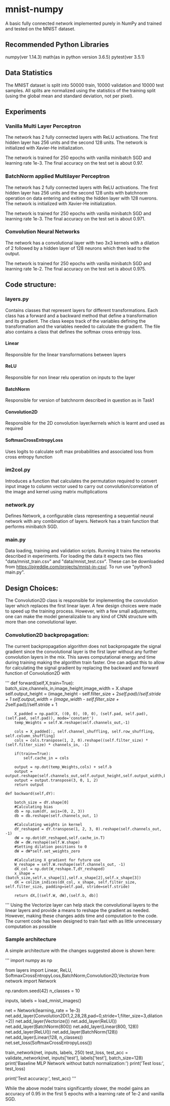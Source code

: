 # mnist-numpy
A basic fully connected network implemented purely in NumPy and trained and tested on the MNIST dataset.

## Recommended Python Libraries
numpy(ver 1.14.3)
math(as in python version 3.6.5)
pytest(ver 3.5.1)

## Data Statistics
The MNIST dataset is split into 50000 train, 10000 validation and 10000 test samples. All splits are normalized using the statistics of the training split (using the global mean and standard deviation, not per pixel).

## Experiments

### Vanilla Multi Layer Perceptron
The network has 2 fully connected layers with ReLU activations. The first hidden layer has 256 units and the second 128 units. The network is initialized with Xavier-He initialization.

The network is trained for 250 epochs with vanilla minibatch SGD and learning rate 1e-3. The final accuracy on the test set is about 0.97.

### BatchNorm applied Multilayer Perceptron
The network has 2 fully connected layers with ReLU activations. The first hidden layer has 256 units and the second 128 units with batchnorm operation on data entering and exiting the hidden layer with 128 nuerons. The network is initialized with Xavier-He initialization.

The network is trained for 250 epochs with vanilla minibatch SGD and learning rate 1e-3. The final accuracy on the test set is about 0.971.

### Convolution Neural Networks
The network has a convolutional layer with two 3x3 kernels with a dilation of 2 followed by a hidden layer of 128 neurons which then lead to the output.

The network is trained for 250 epochs with vanilla minibatch SGD and learning rate 1e-2. The final accuracy on the test set is about 0.975.

## Code structure:
### layers.py
Contains classes that represent layers for different transformations. Each class has a forward and a backward method that define a transformation and its gradient. The class keeps track of the variables defining the transformation and the variables needed to calculate the gradient. The file also contains a class that defines the softmax cross entropy loss.

#### Linear
Responsible for the linear transformations between layers
#### ReLU
Responsible for non linear relu operation on inputs to the layer
#### BatchNorm
Responsible for version of batchnorm described in question as in Task1
#### Convolution2D
Responsible for the 2D convolution layer/kernels which is learnt and used as required 

#### SoftmaxCrossEntropyLoss
Uses logits to calculate soft max probabilities and associated loss from cross entropy function


### im2col.py
Introduces a function that calculates the permutation required to convert input image to column vector used to carry out convolution/correlation of the image and kernel using matrix multiplications

### network.py
Defines Network, a configurable class representing a sequential neural network with any combination of layers. Network has a train function that performs minibatch SGD.

### main.py
Data loading, training and validation scripts. Running it trains the networks described in experiments. For loading the data it expects two files "data/mnist_train.csv" and "data/mnist_test.csv". These can be downloaded from https://pjreddie.com/projects/mnist-in-csv/. To run use "python3 main.py".

## Design Choices:
The Convolution2D class is responsible for implementing the convolution layer which replaces the first linear layer. A few design choices were made to speed up the training process. However, with a few small adjustments, one can make the model generalizable to any kind of CNN structure with more than one convolutional layer. 

### Convolution2D backpropagation:
The current backpropagation algorithm does not backpropagate the signal gradient since the convolutional layer is the first layer without any further convolution layers in the mix. This saves computational energy and time during training making the algorithm train faster. One can adjust this to allow for calculating the signal gradient by replacing the backward and forward function of Convolution2D with

'''
    def forward(self,X,train=True):
        batch_size,channels_in,image_height,image_width = X.shape
        self.output_height = (image_height - self.filter_size + 2*self.pad)//self.stride + 1
        self.output_width = (image_width - self.filter_size + 2*self.pad)//self.stride + 1
        
        X_padded = np.pad(X, ((0, 0), (0, 0), (self.pad, self.pad), (self.pad, self.pad)), mode='constant')
        temp_Weights = self.W.reshape(self.channels_out,-1)

        cols = X_padded[:, self.channel_shuffling, self.row_shuffling, self.column_shuffling]
        cols = cols.transpose(1, 2, 0).reshape((self.filter_size) * (self.filter_size) * channels_in, -1)

        if(train==True):
            self.cache_in = cols

        output = np.dot(temp_Weights,cols) + self.b
        output = output.reshape(self.channels_out,self.output_height,self.output_width,batch_size)
        output = output.transpose(3, 0, 1, 2)
        return output

    def backward(self,dY):
        
        batch_size = dY.shape[0]
        #Calculating bias
        db = np.sum(dY, axis=(0, 2, 3))
        db = db.reshape(self.channels_out, 1)
        
        #Calculating weights in kernel
        dY_reshaped = dY.transpose(1, 2, 3, 0).reshape(self.channels_out, -1)
        dW = np.dot(dY_reshaped,self.cache_in.T)
        dW = dW.reshape(self.W.shape)
        #Setting dilation positions to 0
        dW = dW*self.set_weights_zero

        #Calculating X gradient for future use
        W_reshape = self.W.reshape(self.channels_out, -1)
        dX_col = np.dot(W_reshape.T,dY_reshaped)
        x_shape = (batch_size,self.x_shape[1],self.x_shape[2],self.x_shape[3]) 
        dX = col2im_indices(dX_col, x_shape, self.filter_size, self.filter_size, padding=self.pad, stride=self.stride)
        
        return dX,[(self.W, dW),(self.b, db)]
'''
Using the Vectorize layer can help stack the convolutional layers to the linear layers and provide a means to reshape the gradient as needed. However, making these changes adds time and computation to the code. The current code has been designed to train fast with as little unnecessary computation as possible

### Sample architecture
A simple architecture with the changes suggested above is shown here:

'''
import numpy as np

from layers import Linear, ReLU, SoftmaxCrossEntropyLoss,BatchNorm,Convolution2D,Vectorize
from network import Network

np.random.seed(42)
n_classes = 10

inputs, labels = load_mnist_images()

net = Network(learning_rate = 1e-3)
net.add_layer(Convolution2D(1,2,28,28,pad=0,stride=1,filter_size=3,dilation=2))
net.add_layer(Vectorize())
net.add_layer(ReLU())
net.add_layer(BatchNorm(800))
net.add_layer(Linear(800, 128))
net.add_layer(ReLU())
net.add_layer(BatchNorm(128))
net.add_layer(Linear(128, n_classes))
net.set_loss(SoftmaxCrossEntropyLoss())

train_network(net, inputs, labels, 250)
test_loss, test_acc = validate_network(net, inputs['test'], labels['test'],
                                        batch_size=128)
print('Baseline MLP Network without batch normalization:')
print('Test loss:', test_loss)

print('Test accuracy:', test_acc)
'''

While the above model trains significantly slower, the model gains an accuracy of 0.95 in the first 5 epochs with a learning rate of 1e-2 and vanilla SGD.